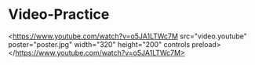 # Video-Practice

<https://www.youtube.com/watch?v=o5JA1LTWc7M src="video.youtube" poster="poster.jpg" width="320" height="200" controls preload></https://www.youtube.com/watch?v=o5JA1LTWc7M>
